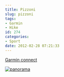 ```yaml
---
title: Pizzoni
slug: pizzoni
tags:
- Garmin
- Hike
id: 274
categories:
- Sport
date: 2012-02-28 07:21:33
---
```


[Garmin connect](http://connect.garmin.com/activity/153341393 "Garmin connect")

[![](/images/2012/02/panorama1.jpg?w=300 "panorama")](/images/2012/02/panorama1.jpg)
